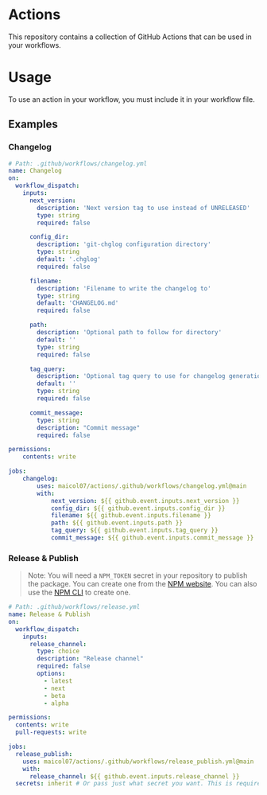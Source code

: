 # Actions

This repository contains a collection of GitHub Actions that can be used in your workflows.

# Usage
To use an action in your workflow, you must include it in your workflow file.

## Examples
### Changelog
```yaml
# Path: .github/workflows/changelog.yml
name: Changelog
on:
  workflow_dispatch:
    inputs:
      next_version:
        description: 'Next version tag to use instead of UNRELEASED'
        type: string
        required: false

      config_dir:
        description: 'git-chglog configuration directory'
        type: string
        default: '.chglog'
        required: false

      filename:
        description: 'Filename to write the changelog to'
        type: string
        default: 'CHANGELOG.md'
        required: false

      path:
        description: 'Optional path to follow for directory'
        default: ''
        type: string
        required: false

      tag_query:
        description: 'Optional tag query to use for changelog generation'
        default: ''
        type: string
        required: false

      commit_message:
        type: string
        description: "Commit message"
        required: false

permissions:
    contents: write

jobs:
    changelog:
        uses: maicol07/actions/.github/workflows/changelog.yml@main
        with:
            next_version: ${{ github.event.inputs.next_version }}
            config_dir: ${{ github.event.inputs.config_dir }}
            filename: ${{ github.event.inputs.filename }}
            path: ${{ github.event.inputs.path }}
            tag_query: ${{ github.event.inputs.tag_query }}
            commit_message: ${{ github.event.inputs.commit_message }}
```

### Release & Publish
> Note: You will need a `NPM_TOKEN` secret in your repository to publish the package. You can create one from the [NPM website](https://www.npmjs.com/settings/your-username/tokens). You can also use the [NPM CLI](https://docs.npmjs.com/creating-and-viewing-authentication-tokens) to create one.
```yaml
# Path: .github/workflows/release.yml
name: Release & Publish
on:
  workflow_dispatch:
    inputs:
      release_channel:
        type: choice
        description: "Release channel"
        required: false
        options:
          - latest
          - next
          - beta
          - alpha

permissions:
  contents: write
  pull-requests: write

jobs:
  release_publish:
    uses: maicol07/actions/.github/workflows/release_publish.yml@main
    with:
      release_channel: ${{ github.event.inputs.release_channel }}
  secrets: inherit # Or pass just what secret you want. This is required to pass the NPM_TOKEN needed to publish the package
```
